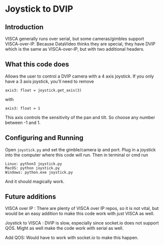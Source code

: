# Joystick to DVIP

## Introduction

VISCA generally runs over serial, but some cameras/gimbles support VISCA-over-IP.
Because DataVideo thinks they are special, they have DVIP which is the same as 
VISCA-over-IP, but with two additional headers.

## What this code does

Allows the user to control a DVIP camera with a 4 axis joystick.
If you only have a 3 axis joystick, you'll need to remove 
```
axis3: float = joystick.get_axis(3)
```
with
```
axis3: float = 1
```
This axis controls the sensitivity of the pan and tilt. So choose any number between -1 and 1.

## Configuring and Running

Open `joystick.py` and set the gimble/camera ip and port. Plug in a joystick into the computer
where this code will run. Then in terminal or cmd run 
```
Linux: python3 joystick.py
MacOS: python joystick.py
Windows: python.exe joystick.py
```
And it should magically work.

## Future additions

VISCA over IP : There are plenty of VISCA over IP repos, so it is not vital, but would be an easy addition to make this code work with just VISCA as well.

Joystick to VISCA : DVIP is slow, especially since socket.io does not support QOS. Might as well make the code work with serial as well.

Add QOS: Would have to work with socket.io to make this happen.